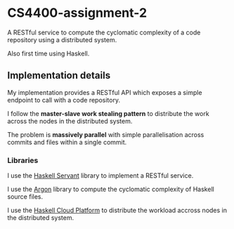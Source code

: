 # CS4400-assignment-2

A RESTful service to compute the cyclomatic complexity of a code repository using a distributed system.

Also first time using Haskell.

## Implementation details

My implementation provides a RESTful API which exposes a simple endpoint to call with a code repository.

I follow the **master-slave work stealing pattern** to distribute the work across the nodes in the distributed system.

The problem is **massively parallel** with simple parallelisation across commits and files within a single commit.

### Libraries

I use the [Haskell Servant](http://haskell-servant.readthedocs.io/en/stable/index.html) library to implement a RESTful service.

I use the [Argon](https://github.com/rubik/argon) library to compute the cyclomatic complexity of Haskell source files.

I use the [Haskell Cloud Platform](http://haskell-distributed.github.io/) to distribute the workload accross nodes in the distributed system.